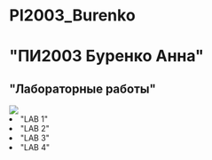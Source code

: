 # PI2003_Burenko
<!DOCTYPE html>
<body> 
<h1> "ПИ2003 Буренко Анна" </h1>
<h2> "Лабораторные работы" </h2>
<img src="https://catherineasquithgallery.com/uploads/posts/2021-03/1614636845_73-p-fon-gori-dlya-fotoshopa-97.jpg">
<li> "LAB 1" </li>
<li> "LAB 2" </li>
<li> "LAB 3" </li>
<li> "LAB 4" </li>
</body>
</html>
